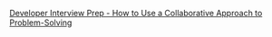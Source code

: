 
[Developer Interview Prep - How to Use a Collaborative Approach to Problem-Solving](https://www.freecodecamp.org/news/collaborative-problem-solving-with-python)
